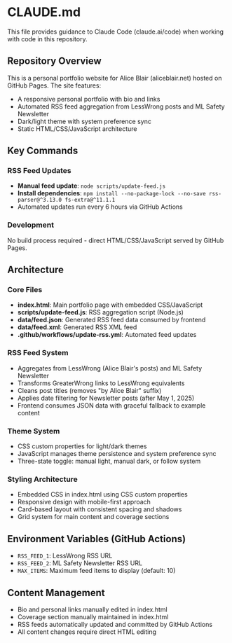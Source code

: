 # CLAUDE.md

This file provides guidance to Claude Code (claude.ai/code) when working with code in this repository.

## Repository Overview

This is a personal portfolio website for Alice Blair (aliceblair.net) hosted on GitHub Pages. The site features:

- A responsive personal portfolio with bio and links
- Automated RSS feed aggregation from LessWrong posts and ML Safety Newsletter
- Dark/light theme with system preference sync
- Static HTML/CSS/JavaScript architecture

## Key Commands

### RSS Feed Updates
- **Manual feed update**: `node scripts/update-feed.js`
- **Install dependencies**: `npm install --no-package-lock --no-save rss-parser@^3.13.0 fs-extra@^11.1.1`
- Automated updates run every 6 hours via GitHub Actions

### Development
No build process required - direct HTML/CSS/JavaScript served by GitHub Pages.

## Architecture

### Core Files
- **index.html**: Main portfolio page with embedded CSS/JavaScript
- **scripts/update-feed.js**: RSS aggregation script (Node.js)
- **data/feed.json**: Generated RSS feed data consumed by frontend
- **data/feed.xml**: Generated RSS XML feed
- **.github/workflows/update-rss.yml**: Automated feed updates

### RSS Feed System
- Aggregates from LessWrong (Alice Blair's posts) and ML Safety Newsletter
- Transforms GreaterWrong links to LessWrong equivalents
- Cleans post titles (removes "by Alice Blair" suffix)
- Applies date filtering for Newsletter posts (after May 1, 2025)
- Frontend consumes JSON data with graceful fallback to example content

### Theme System
- CSS custom properties for light/dark themes
- JavaScript manages theme persistence and system preference sync
- Three-state toggle: manual light, manual dark, or follow system

### Styling Architecture
- Embedded CSS in index.html using CSS custom properties
- Responsive design with mobile-first approach
- Card-based layout with consistent spacing and shadows
- Grid system for main content and coverage sections

## Environment Variables (GitHub Actions)
- `RSS_FEED_1`: LessWrong RSS URL
- `RSS_FEED_2`: ML Safety Newsletter RSS URL  
- `MAX_ITEMS`: Maximum feed items to display (default: 10)

## Content Management
- Bio and personal links manually edited in index.html
- Coverage section manually maintained in index.html
- RSS feeds automatically updated and committed by GitHub Actions
- All content changes require direct HTML editing